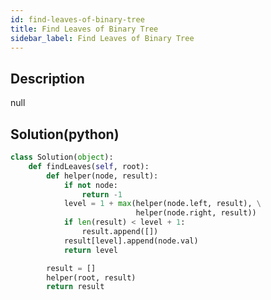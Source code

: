 ```yaml
---
id: find-leaves-of-binary-tree
title: Find Leaves of Binary Tree
sidebar_label: Find Leaves of Binary Tree
---
```

## Description
<div class="description">
null
</div>

## Solution(python)
```python
class Solution(object):
    def findLeaves(self, root):
        def helper(node, result):
            if not node:
                return -1
            level = 1 + max(helper(node.left, result), \
                            helper(node.right, result))
            if len(result) < level + 1:
                result.append([])
            result[level].append(node.val)
            return level

        result = []
        helper(root, result)
        return result
        
```